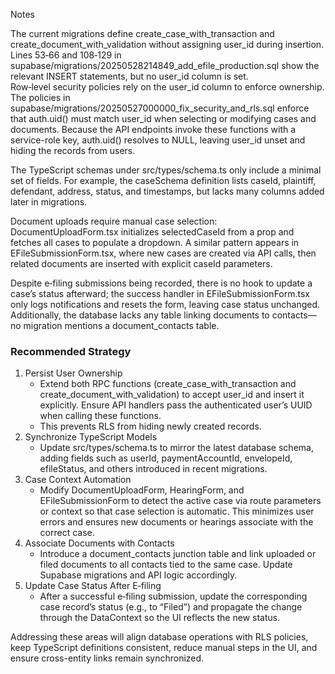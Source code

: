 Notes

The current migrations define create\_case\_with\_transaction and create\_document\_with\_validation without assigning user\_id during insertion. Lines 53‑66 and 108‑129 in supabase/migrations/20250528214849\_add\_efile\_production.sql show the relevant INSERT statements, but no user\_id column is set.  
Row‑level security policies rely on the user\_id column to enforce ownership. The policies in supabase/migrations/20250527000000\_fix\_security\_and\_rls.sql enforce that auth.uid() must match user\_id when selecting or modifying cases and documents. Because the API endpoints invoke these functions with a service-role key, auth.uid() resolves to NULL, leaving user\_id unset and hiding the records from users.

The TypeScript schemas under src/types/schema.ts only include a minimal set of fields. For example, the caseSchema definition lists caseId, plaintiff, defendant, address, status, and timestamps, but lacks many columns added later in migrations.

Document uploads require manual case selection: DocumentUploadForm.tsx initializes selectedCaseId from a prop and fetches all cases to populate a dropdown. A similar pattern appears in EFileSubmissionForm.tsx, where new cases are created via API calls, then related documents are inserted with explicit caseId parameters.

Despite e‑filing submissions being recorded, there is no hook to update a case’s status afterward; the success handler in EFileSubmissionForm.tsx only logs notifications and resets the form, leaving case status unchanged. Additionally, the database lacks any table linking documents to contacts—no migration mentions a document\_contacts table.

### **Recommended Strategy**

1. Persist User Ownership  
   * Extend both RPC functions (create\_case\_with\_transaction and create\_document\_with\_validation) to accept user\_id and insert it explicitly. Ensure API handlers pass the authenticated user’s UUID when calling these functions.  
   * This prevents RLS from hiding newly created records.  
2. Synchronize TypeScript Models  
   * Update src/types/schema.ts to mirror the latest database schema, adding fields such as userId, paymentAccountId, envelopeId, efileStatus, and others introduced in recent migrations.  
3. Case Context Automation  
   * Modify DocumentUploadForm, HearingForm, and EFileSubmissionForm to detect the active case via route parameters or context so that case selection is automatic. This minimizes user errors and ensures new documents or hearings associate with the correct case.  
4. Associate Documents with Contacts  
   * Introduce a document\_contacts junction table and link uploaded or filed documents to all contacts tied to the same case. Update Supabase migrations and API logic accordingly.  
5. Update Case Status After E‑filing  
   * After a successful e‑filing submission, update the corresponding case record’s status (e.g., to “Filed”) and propagate the change through the DataContext so the UI reflects the new status.

Addressing these areas will align database operations with RLS policies, keep TypeScript definitions consistent, reduce manual steps in the UI, and ensure cross-entity links remain synchronized.

